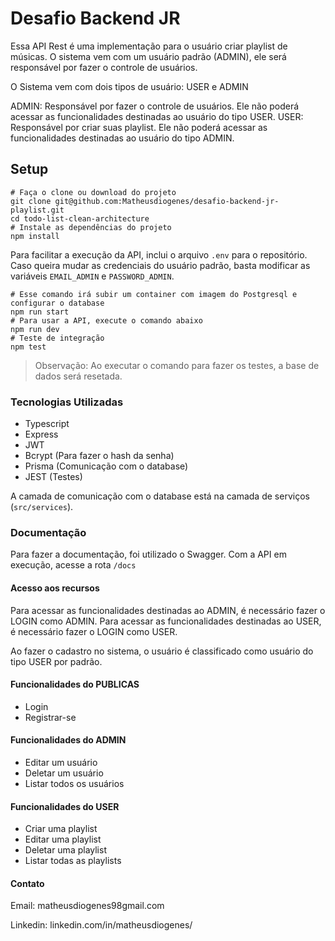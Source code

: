 # Desafio Backend JR

Essa API Rest é uma implementação para o usuário criar playlist de músicas. O sistema vem com um usuário padrão (ADMIN), ele será responsável por fazer o controle de usuários.

O Sistema vem com dois tipos de usuário: USER e ADMIN

ADMIN: Responsável por fazer o controle de usuários. Ele não poderá acessar as funcionalidades destinadas ao usuário do tipo USER.
USER: Responsável por criar suas playlist. Ele não poderá acessar as funcionalidades destinadas ao usuário do tipo ADMIN.


## Setup

```
# Faça o clone ou download do projeto
git clone git@github.com:Matheusdiogenes/desafio-backend-jr-playlist.git
cd todo-list-clean-architecture
# Instale as dependências do projeto
npm install
```

Para facilitar a execução da API, inclui o arquivo `.env` para o repositório. Caso queira mudar as credenciais do usuário padrão, basta modificar as variáveis `EMAIL_ADMIN` e `PASSWORD_ADMIN`.

```
# Esse comando irá subir um container com imagem do Postgresql e configurar o database
npm run start 
# Para usar a API, execute o comando abaixo
npm run dev
# Teste de integração
npm test
```
> Observação: Ao executar o comando para fazer os testes, a base de dados será resetada.

### Tecnologias Utilizadas

- Typescript
- Express
- JWT
- Bcrypt (Para fazer o hash da senha)
- Prisma (Comunicação com o database)
- JEST (Testes)

A camada de comunicação com o database está na camada de serviços (`src/services`).

### Documentação

Para fazer a documentação, foi utilizado o Swagger. Com a API em execução, acesse a rota `/docs`

#### Acesso aos recursos

Para acessar as funcionalidades destinadas ao ADMIN, é necessário fazer o LOGIN como ADMIN.
Para acessar as funcionalidades destinadas ao USER, é necessário fazer o LOGIN como USER.

Ao fazer o cadastro no sistema, o usuário é classificado como usuário do tipo USER por padrão.

#### Funcionalidades do PUBLICAS

- Login
- Registrar-se

#### Funcionalidades do ADMIN

- Editar um usuário
- Deletar um usuário
- Listar todos os usuários

#### Funcionalidades do USER

- Criar uma playlist
- Editar uma playlist
- Deletar uma playlist
- Listar todas as playlists

#### Contato

Email: matheusdiogenes98gmail.com

Linkedin: linkedin.com/in/matheusdiogenes/
